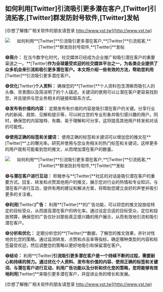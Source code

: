 ## **如何利用**[Twitter]**引流吸引更多潜在客户,**[Twitter]**引流拓客,**[Twitter]**群发防封号软件,**[Twitter]**发帖**

[😍想了解推广相关软件的朋友请登录 http://www.vst.tw](http://www.vst.tw)

 <center><img src="https://vst.tw/MP4/tuiguang/png/0.png" alt="如何利用**[Twitter]**引流吸引更多潜在客户,**[Twitter]**引流拓客,**[Twitter]**群发防封号软件,**[Twitter]**发帖"></center>

**😄简介：**
在当今数字化时代，社交媒体已经成为企业推广和吸引潜在客户的重要渠道之一。**[Twitter]**作为全球最受欢迎的社交媒体平台之一，为各类企业提供了众多机会来引流和吸引更多潜在客户。本文将介绍一些有效的方法，帮助您利用**[Twitter]**引流吸引更多潜在客户。

**😄优化**[Twitter]**个人资料：**
确保您的**[Twitter]**个人资料包含清晰而吸引人的头像、背景图以及简洁明了的个人描述。关键词的使用可以让潜在客户更容易找到您，并且提供与您业务相关的链接和联系方式。

**😄发布有价值的内容：**
定期发布有价值的内容是吸引潜在客户的关键。分享行业内的新闻、趋势、见解和提示等，可以树立您的专业形象并吸引感兴趣的用户。同时，确保您的内容独特、有趣、易于理解和可分享，这将提高其他用户转发和对话的可能性。

**😄使用正确的标签和关键词：**
使用正确的标签和关键词可以增加您的推文在**[Twitter]**上的曝光率。研究并使用与您业务相关的热门标签和关键词，这样更多的用户就有可能看到您的推文，从而增加潜在客户的数量。

 <center><img src="https://vst.tw/MP4/tuiguang/png/7.png" alt="如何利用**[Twitter]**引流吸引更多潜在客户,**[Twitter]**引流拓客,**[Twitter]**群发防封号软件,**[Twitter]**发帖"></center>

**😄与潜在客户进行互动：**
积极参与**[Twitter]**社区的对话是吸引潜在客户的重要方式。回复、转发和点赞其他用户的推文，展示您对行业的热情和专业知识。与潜在客户进行互动，提供有用的建议和解决方案，将帮助您建立良好的声誉并吸引更多的关注者。

**😄利用**[Twitter]**广告：**
利用**[Twitter]**的广告功能，可以将您的推文投放给特定的目标受众，从而提高潜在客户的转化率。通过设定合适的目标受众、定位和投放预算，确保您的广告仅针对那些真正感兴趣的用户展示，从而有效地引流和吸引潜在客户。

**😄分析和优化：**
定期分析您的**[Twitter]**数据，了解您的推文效果，并针对性地优化您的策略。通过监测转发、点赞和点击率等指标，确定哪种类型的内容和标签最受欢迎，然后调整您的策略以更好地吸引和保留潜在客户。

**😄结论：**
利用**[Twitter]**引流吸引更多潜在客户是一个持续不断的过程，需要耐心和持续的努力。通过优化个人资料、发布有价值的内容、使用正确的标签和关键词、与潜在客户进行互动、利用广告功能以及分析和优化您的策略，您将能够有效地利用**[Twitter]**来吸引更多潜在客户，并促进业务的增长和发展。

[😍想了解推广相关软件的朋友请登录 http://www.vst.tw](http://www.vst.tw)



